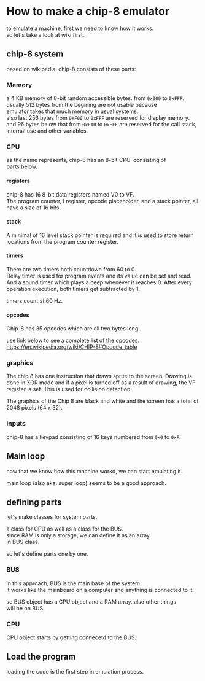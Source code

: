 # How to make a chip-8 emulator

to emulate a machine, first we need to know how it works.  
so let's take a look at wiki first.

## chip-8 system

based on wikipedia, chip-8 consists of these parts:

### Memory

a 4 KB memory of 8-bit random accessible bytes. from `0x000` to `0xFFF`.  
usually 512 bytes from the begining are not usable because  
emulator takes that much memory in usual systems.  
also last 256 bytes from `0xF00` to `0xFFF` are reserved for display memory.  
and 96 bytes below that from `0xEA0` to `0xEFF` are reserved for
the call stack,  
internal use and other variables.

### CPU

as the name represents, chip-8 has an 8-bit CPU.
consisting of  
parts below.

#### registers

chip-8 has 16 8-bit data registers named V0 to VF.  
The program counter, I register, opcode placeholder, and a stack pointer, all have a size of 16 bits.  

#### stack

A minimal of 16 level stack pointer is required and it is used to store return locations from the program counter register.

#### timers

There are two timers both countdown from 60 to 0.  
Delay timer is used for program events and its value can be set and read. And a sound timer which plays a beep whenever it reaches 0. After every operation execution, both timers get subtracted by 1.

timers count at 60 Hz.

#### opcodes

Chip-8 has 35 opcodes which are all two bytes long.

use link below to see a complete list of the opcodes.  
<https://en.wikipedia.org/wiki/CHIP-8#Opcode_table>

### graphics

The chip 8 has one instruction that draws sprite to the screen. Drawing is done in XOR mode and if a pixel is turned off as a result of drawing, the VF register is set. This is used for collision detection.

The graphics of the Chip 8 are black and white and the screen has a total of 2048 pixels (64 x 32).

### inputs

chip-8 has a keypad consisting of 16 keys numbered from `0x0`
to `0xF`.

## Main loop

now that we know how this machine workd, we can start emulating it.

main loop (also aka. super loop) seems to be a good approach.

## defining parts

let's make classes for system parts.

a class for CPU as well as a class for the BUS.  
since RAM is only a storage, we can define it as an array  
in BUS class.

so let's define parts one by one.

### BUS

in this approach, BUS is the main base of the system.  
it works like the mainboard on a computer and anything is connected to it.

so BUS object has a CPU object and a RAM array. also other things  
will be on BUS.

### CPU

CPU object starts by getting connecetd to the BUS.

## Load the program

loading the code is the first step in emulation process.
